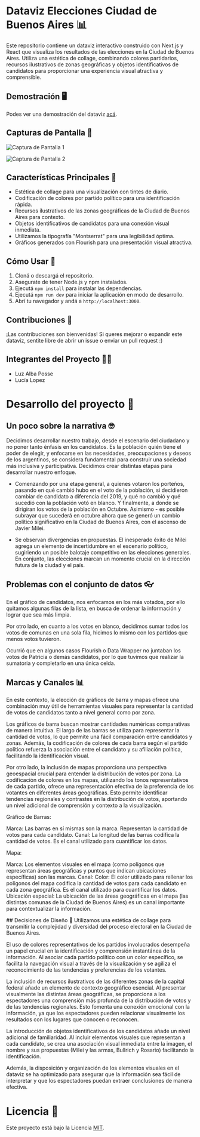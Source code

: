# Dataviz Elecciones Ciudad de Buenos Aires 📊

Este repositorio contiene un dataviz interactivo construido con Next.js y React que visualiza los resultados de las elecciones en la Ciudad de Buenos Aires. Utiliza una estética de collage, combinando colores partidarios, recursos ilustrativos de zonas geográficas y objetos identificativos de candidatos para proporcionar una experiencia visual atractiva y comprensible.

## Demostración 🖥️

Podes ver una demostración del dataviz [acá](https://vd-elecciones-paso-2023.vercel.app/eleccion-portenos).

## Capturas de Pantalla 📸

![Captura de Pantalla 1](https://media.discordapp.net/attachments/1067538761841397861/1153822244972286084/Captura_de_pantalla_2023-09-19_a_las_19.37.13.png?width=1854&height=1112)

![Captura de Pantalla 2](https://media.discordapp.net/attachments/1067538761841397861/1153822245467197600/Captura_de_pantalla_2023-09-19_a_las_19.37.33.png?width=1850&height=1112)

## Características Principales 🌟

- Estética de collage para una visualización con tintes de diario.
- Codificación de colores por partido político para una identificación rápida.
- Recursos ilustrativos de las zonas geográficas de la Ciudad de Buenos Aires para contexto.
- Objetos identificativos de candidatos para una conexión visual inmediata.
- Utilizamos la tipografía "Montserrat" para una legibilidad óptima.
- Gráficos generados con Flourish para una presentación visual atractiva.

## Cómo Usar 🚀

1. Cloná o descargá el repositorio.
2. Asegurate de tener Node.js y npm instalados.
3. Ejecutá `npm install` para instalar las dependencias.
4. Ejecutá `npm run dev` para iniciar la aplicación en modo de desarrollo.
5. Abrí tu navegador y andá a `http://localhost:3000`.

## Contribuciones 🤝

¡Las contribuciones son bienvenidas! Si queres mejorar o expandir este dataviz, sentite libre de abrir un issue o enviar un pull request :)

## Integrantes del Proyecto 👩‍💻

- Luz Alba Posse
- Lucía Lopez

# Desarrollo del proyecto 🔧

## Un poco sobre la narrativa 🤓
Decidimos desarrollar nuestro trabajo, desde el escenario del ciudadano y no poner tanto énfasis en  los candidatos. Es la población quién tiene el poder de elegir, y  enfocarse en las necesidades, preocupaciones y deseos de los argentinos, se considera fundamental para construir una sociedad más inclusiva y participativa.
Decidimos crear distintas etapas para desarrollar nuestro enfoque.

- Comenzando por una etapa general, a quienes votaron los porteños, pasando en qué cambió hubo en el voto de la población, si decidieron cambiar de candidato a diferencia del 2019, y qué no cambió y qué sucedió con la población votó en blanco.  Y finalmente, a donde se dirigiran los votos de la población en Octubre.
Asimismo - es posible subrayar  que sucederá en octubre ahora que se generó  un cambio político significativo en la Ciudad de Buenos Aires, con el ascenso de Javier Milei. 

- Se observan divergencias en propuestas. El inesperado éxito de Milei agrega un elemento de incertidumbre en el escenario político, sugiriendo un posible balotaje competitivo en las elecciones generales. En conjunto, las elecciones marcan un momento crucial en la dirección futura de la ciudad y el país.

## Problemas con el conjunto de datos 👓
En el gráfico de candidatos, nos enfocamos en los más votados, por ello quitamos algunas filas de la lista, en busca de ordenar la información y lograr que sea más limpia.

Por otro lado, en cuanto a los votos en blanco, decidimos sumar todos los votos de comunas en una sola fila, hicimos lo mismo con los partidos que menos votos tuvieron. 

Ocurrió que en algunos casos Flourish o Data Wrapper no juntaban los votos de Patricia o demás candidatos, por lo que tuvimos que realizar la sumatoria y completarlo en una única celda.

## Marcas y Canales 📊
En este contexto, la elección de gráficos de barra y mapas ofrece una combinación muy útil de herramientas visuales para representar la cantidad de votos de candidatos tanto a nivel general como por zona.

Los gráficos de barra buscan mostrar cantidades numéricas comparativas de manera intuitiva. El largo de las barras se utiliza para representar la cantidad de votos, lo que permite una fácil comparación entre candidatos y zonas. Además, la codificación de colores de cada barra según el partido político refuerza la asociación entre el candidato y su afiliación política, facilitando la identificación visual.

Por otro lado, la inclusión de mapas proporciona una perspectiva geoespacial crucial para entender la distribución de votos por zona. La codificación de colores en los mapas, utilizando los tonos representativos de cada partido, ofrece una representación efectiva de la preferencia de los votantes en diferentes áreas geográficas. Esto permite identificar tendencias regionales y contrastes en la distribución de votos, aportando un nivel adicional de comprensión y contexto a la visualización.

Gráfico de Barras:

Marca: Las barras en sí mismas son la marca. Representan la cantidad de votos para cada candidato.
Canal: La longitud de las barras codifica la cantidad de votos. Es el canal utilizado para cuantificar los datos.

Mapa:

Marca: Los elementos visuales en el mapa (como polígonos que representan áreas geográficas y puntos que indican ubicaciones específicas) son las marcas.
Canal:
Color: El color utilizado para rellenar los polígonos del mapa codifica la cantidad de votos para cada candidato en cada zona geográfica. Es el canal utilizado para cuantificar los datos.
Ubicación espacial: La ubicación de las áreas geográficas en el mapa (las distintas comunas de la Ciudad de Buenos Aires) es un canal importante para contextualizar la información.

## Decisiones de Diseño 🎨
Utilizamos una estética de collage para transmitir la complejidad y diversidad del proceso electoral en la Ciudad de Buenos Aires. 

El uso de colores representativos de los partidos involucrados desempeña un papel crucial en la identificación y comprensión instantánea de la información. Al asociar cada partido político con un color específico, se facilita la navegación visual a través de la visualización y se agiliza el reconocimiento de las tendencias y preferencias de los votantes.

La inclusión de recursos ilustrativos de las diferentes zonas de la capital federal añade un elemento de contexto geográfico esencial. Al presentar visualmente las distintas áreas geográficas, se proporciona a los espectadores una comprensión más profunda de la distribución de votos y de las tendencias regionales. Esto fomenta una conexión emocional con la información, ya que los espectadores pueden relacionar visualmente los resultados con los lugares que conocen o reconocen. 

La introducción de objetos identificativos de los candidatos añade un nivel adicional de familiaridad. Al incluir elementos visuales que representan a cada candidato, se crea una asociación visual inmediata entre la imagen, el nombre y sus propuestas (Milei y las armas, Bullrich y Rosario) facilitando la identificación.

Además, la disposición y organización de los elementos visuales en el dataviz se ha optimizado para asegurar que la información sea fácil de interpretar y que los espectadores puedan extraer conclusiones de manera efectiva.

# Licencia 📜

Este proyecto está bajo la Licencia [MIT](LICENSE).
